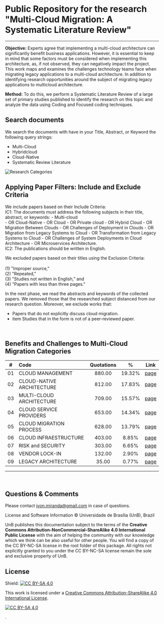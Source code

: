 


# Public Repository for the research  "Multi-Cloud Migration: A Systematic Literature Review"

<hr>

**Objective:** Experts agree that implementing a multi-cloud architecture can significantly benefit business applications. However, it is essential to keep in mind that some factors must be considered when implementing this architecture, as, if not observed, they can negatively impact the project. This work maps and examines the challenges technology teams face when migrating legacy applications to a multi-cloud architecture. In addition to identifying research opportunities around the subject of migrating legacy applications to multicloud architecture.

**Method:** To do this, we perform a Systematic Literature Review of a large set of primary studies published to identify the research on this topic and analyze the data using Coding and Focused coding techniques. 

## Search documents

We search the documents with have in your Title, Abstract, or Keyword the following query strings:
<br>
- Multi-Cloud 
- Hybridcloud
- Cloud-Native
- Systematic Review Literature

![Research Categories](files/img/method_research.png)


## Applying Paper Filters: Include and Exclude Criteria

We include papers based on their Include Criteria:
<br>
IC1: The documents must address the following subjects in their title, abstract, or keywords: 
        - Multi-cloud  
        - OR Cloud-Native 
        - OR Cloud 
        - OR Private cloud 
        - OR Hybrid Cloud 
        - OR Migration Between Clouds 
        - OR Challenges of Deployment in Clouds 
        - OR Migration from Legacy Systems to Cloud 
        - OR Transformation from Legacy Systems to Cloud 
        - OR Challenges of System Deployments in Cloud Architecture 
        - OR Microservices Architecture.
<br>
IC2: The publications should be written in English.

We excluded papers based on their titles using the Exclusion Criteria: 
<br><br>
(1) "Improper source," <br>
(2) "Repeated," <br>
(3) "Studies not written in English," and  <br>
(4) "Papers with less than three pages." <br>

In the next phase, we read the abstracts and keywords of the collected papers. We removed those that the researched subject distanced from our research question. Moreover, we exclude works that:
<br>
  
- Papers that do not explicitly discuss cloud migration. <br>
- item Studies that in the form is not of a peer-reviewed paper.
  
<br>

<!-- ## Focus Coding

comming soon... -->

## Benefits and Challenges to Multi-Cloud Migration Categories

   
|  #  | Code                           | Quotations |     %     | Link  | 
|:---:|:-------------------------------|:----------:|:---------:|:-----:|
| 01  |CLOUD MANAGEMENT                |  880.00    |  19.32%   |   [page](files/01-CLOUD_MANAGEMENT.md)    |
| 02  |CLOUD-NATIVE ARCHITECTURE       |  812.00    |  17.83%   |   [page](files/02-CLOUD-NATIVE_ARCHITECTURE.md)    |
| 03  |MULTI-CLOUD ARCHITECTURE        |  709.00    |  15.57%   |   [page](files/03-MULTI-CLOUD_ARCHITECTURE.md)    |
| 04  |CLOUD SERVICE PROVIDERS         |  653.00    |  14.34%   |   [page](files/04-CLOUD_SERVICE_PROVIDERS.md)    |
| 05  |CLOUD MIGRATION PROCESS         |  628.00    |  13.79%   |   [page](files/05-CLOUD_MIGRATION_PROCESS.md)    |
| 06  |CLOUD INFRAESTRUCTURE           |  403.00    |   8.85%   |   [page](files/06-CLOUD_INFRASTRUCTURE.md)    |
| 07  |RISK and SECURITY               |  303.00    |   6.65%   |   [page](files/07-RISK_and_SECURITY.md)    |
| 08  |VENDOR LOCK-IN                  |  132.00    |   2.90%   |   [page](files/08-VENDOR_LOCK-IN.md)    |
| 09  |LEGACY ARCHITECTURE             |  35.00     |   0.77%   |   [page](files/09-LEGACY_ARCHITECTURE.md)    |

<hr>

<br>


## Questions & Comments

Please contact ivon.miranda@gmail.com in case of questions.

License and Software Information
© Universidade de Brasília (UnB), Brazil

UnB publishes this documentation subject to the terms of the **Creative Commons Attribution-NonCommercial-ShareAlike 4.0 International Public License** with the aim of helping the community with our knowledge which we think can be also useful for other people. You will find a copy of the CC BY-NC-SA license in the root folder of this package. All rights not explicitly granted to you under the CC BY-NC-SA license remain the sole and exclusive property of UnB.

## License

Shield: [![CC BY-SA 4.0][cc-by-sa-shield]][cc-by-sa]

This work is licensed under a [Creative Commons Attribution-ShareAlike 4.0
International License][cc-by-sa].

[![CC BY-SA 4.0][cc-by-sa-image]][cc-by-sa]

[cc-by-sa]: http://creativecommons.org/licenses/by-sa/4.0/
[cc-by-sa-image]: https://licensebuttons.net/l/by-sa/4.0/88x31.png
[cc-by-sa-shield]: https://img.shields.io/badge/License-CC%20BY--SA%204.0-lightgrey.svg



.
